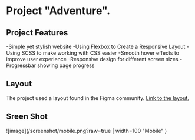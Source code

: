 # Project "Adventure".

## Project Features

-Simple yet stylish website
-Using Flexbox to Create a Responsive Layout
-Using SCSS to make working with CSS easier
-Smooth hover effects to improve user experience
-Responsive design for different screen sizes
-Progressbar showing page progress

## Layout

The project used a layout found in the Figma community. [Link to the layout.](<https://www.figma.com/file/nKuSCKtUVmeFaaCemi6RBu/web-design-(Community)-(Copy)?type=design&mode=design&t=K9kPFRzuW0jCJdiM-0>)

## Sreen Shot

![image](/screenshot/mobile.png?raw=true | width=100 "Mobile" )

